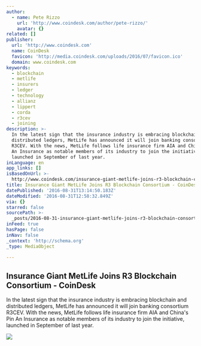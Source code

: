 ```yaml
---
author:
  - name: Pete Rizzo
    url: 'http://www.coindesk.com/author/pete-rizzo/'
    avatar: {}
related: []
publisher:
  url: 'http://www.coindesk.com'
  name: CoinDesk
  favicon: 'http://media.coindesk.com/uploads/2016/07/favicon.ico'
  domain: www.coindesk.com
keywords:
  - blockchain
  - metlife
  - insurers
  - ledger
  - technology
  - allianz
  - lippert
  - corda
  - r3cev
  - joining
description: >-
  In the latest sign that the insurance industry is embracing blockchain and
  distributed ledgers, MetLife has announced it will join banking consortium
  R3CEV. With the news, MetLife follows life insurance firm AIA and China's Pin
  An Insurance as notable members of its industry to join the initiative,
  launched in September of last year.
inLanguage: en
app_links: []
isBasedOnUrl: >-
  http://www.coindesk.com/insurance-giant-metlife-joins-r3-blockchain-consortium/
title: Insurance Giant MetLife Joins R3 Blockchain Consortium - CoinDesk
datePublished: '2016-08-31T13:14:50.183Z'
dateModified: '2016-08-31T12:58:32.849Z'
via: {}
starred: false
sourcePath: >-
  _posts/2016-08-31-insurance-giant-metlife-joins-r3-blockchain-consortium-coi.md
inFeed: true
hasPage: false
inNav: false
_context: 'http://schema.org'
_type: MediaObject

---
```

<article style=""><h1>Insurance Giant MetLife Joins R3 Blockchain Consortium - CoinDesk</h1><p>In the latest sign that the insurance industry is embracing blockchain and distributed ledgers, MetLife has announced it will join banking consortium R3CEV. With the news, MetLife follows life insurance firm AIA and China's Pin An Insurance as notable members of its industry to join the initiative, launched in September of last year.</p><img src="http://media.coindesk.com/uploads/2016/03/william-mougayer-headshot.jpg" /></article>